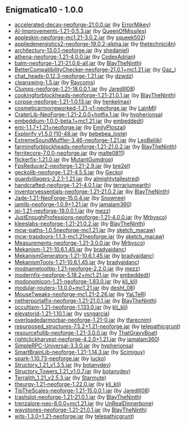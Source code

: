 ## Enigmatica10 - 1.0.0

  * [accelerated-decay-neoforge-21.0.0.jar](https://www.curseforge.com/minecraft/mc-mods/accelerated-decay/files/5433036) (by [ErrorMikey](https://www.curseforge.com/members/ErrorMikey/projects))
  * [AI-Improvements-1.21-0.5.3.jar](https://www.curseforge.com/minecraft/mc-mods/ai-improvements/files/5426792) (by [QueenOfMissiles](https://www.curseforge.com/members/QueenOfMissiles/projects))
  * [appleskin-neoforge-mc1.21-3.0.2.jar](https://www.curseforge.com/minecraft/mc-mods/appleskin/files/5429756) (by [squeek502](https://www.curseforge.com/members/squeek502/projects))
  * [appliedenergistics2-neoforge-19.0.2-alpha.jar](https://www.curseforge.com/minecraft/mc-mods/applied-energistics-2/files/5436491) (by [thetechnici4n](https://www.curseforge.com/members/thetechnici4n/projects))
  * [architectury-13.0.1-neoforge.jar](https://www.curseforge.com/minecraft/mc-mods/architectury-api/files/5424664) (by [shedaniel](https://www.curseforge.com/members/shedaniel/projects))
  * [athena-neoforge-1.21-4.0.0.jar](https://www.curseforge.com/minecraft/mc-mods/athena/files/5431579) (by [CodexAdrian](https://www.curseforge.com/members/CodexAdrian/projects))
  * [balm-neoforge-1.21-21.0.6-all.jar](https://www.curseforge.com/minecraft/mc-mods/balm/files/5438018) (by [BlayTheNinth](https://www.curseforge.com/members/BlayTheNinth/projects))
  * [BetterCompatibilityChecker-neoforge-21.0.1+mc1.21.jar](https://www.curseforge.com/minecraft/mc-mods/better-compatibility-checker/files/5432277) (by [Gaz_](https://www.curseforge.com/members/Gaz_/projects))
  * [chat_heads-0.12.3-neoforge-1.21.jar](https://www.curseforge.com/minecraft/mc-mods/chat-heads/files/5424505) (by [dzwdz](https://www.curseforge.com/members/dzwdz/projects))
  * [cleanswing-1.5.jar](https://www.curseforge.com/minecraft/mc-mods/clean-swing-through-grass/files/5430474) (by [Raycoms](https://www.curseforge.com/members/Raycoms/projects))
  * [Clumps-neoforge-1.21-18.0.0.1.jar](https://www.curseforge.com/minecraft/mc-mods/clumps/files/5430025) (by [Jaredlll08](https://www.curseforge.com/members/Jaredlll08/projects))
  * [cookingforblockheads-neoforge-1.21-21.0.1.jar](https://www.curseforge.com/minecraft/mc-mods/cooking-for-blockheads/files/5427027) (by [BlayTheNinth](https://www.curseforge.com/members/BlayTheNinth/projects))
  * [corpse-neoforge-1.21-1.0.13.jar](https://www.curseforge.com/minecraft/mc-mods/corpse/files/5425065) (by [henkelmax](https://www.curseforge.com/members/henkelmax/projects))
  * [cosmeticarmorreworked-1.21-v1-neoforge.jar](https://www.curseforge.com/minecraft/mc-mods/cosmetic-armor-reworked/files/5427303) (by [LainMI](https://www.curseforge.com/members/LainMI/projects))
  * [CraterLib-NeoForge-1.21-2.0.0+hotfix.1.jar](https://www.curseforge.com/minecraft/mc-mods/craterlib/files/5426707) (by [hypherionsa](https://www.curseforge.com/members/hypherionsa/projects))
  * [embeddium-1.0.0-beta.1+mc1.21.jar](https://www.curseforge.com/minecraft/mc-mods/embeddium/files/5426046) (by [embeddedt](https://www.curseforge.com/members/embeddedt/projects))
  * [emi-1.1.7+1.21+neoforge.jar](https://www.curseforge.com/minecraft/mc-mods/emi/files/5436759) (by [EmilyPloszaj](https://www.curseforge.com/members/EmilyPloszaj/projects))
  * [Explorify v1.5.0 f10-48.jar](https://www.curseforge.com/minecraft/mc-mods/explorify/files/5438065) (by [bebebea_loste](https://www.curseforge.com/members/bebebea_loste/projects))
  * [ExtremeSoundMuffler-3.46-neoforge-1.21.jar](https://www.curseforge.com/minecraft/mc-mods/extreme-sound-muffler/files/5425215) (by [LeoBeliik](https://www.curseforge.com/members/LeoBeliik/projects))
  * [farmingforblockheads-neoforge-1.21-21.0.2.jar](https://www.curseforge.com/minecraft/mc-mods/farming-for-blockheads/files/5426962) (by [BlayTheNinth](https://www.curseforge.com/members/BlayTheNinth/projects))
  * [ferritecore-7.0.0-neoforge.jar](https://www.curseforge.com/minecraft/mc-mods/ferritecore/files/5434178) (by [malte0811](https://www.curseforge.com/members/malte0811/projects))
  * [flickerfix-1.21.0.jar](https://www.curseforge.com/minecraft/mc-mods/flickerfix/files/5424859) (by [MutantGumdrop](https://www.curseforge.com/members/MutantGumdrop/projects))
  * [FpsReducer2-neoforge-1.21-2.9.jar](https://www.curseforge.com/minecraft/mc-mods/fps-reducer/files/5427825) (by [bre2el](https://www.curseforge.com/members/bre2el/projects))
  * [geckolib-neoforge-1.21-4.5.5.jar](https://www.curseforge.com/minecraft/mc-mods/geckolib/files/5427184) (by [Gecko](https://www.curseforge.com/members/Gecko/projects))
  * [guardvillagers-2.2.1-1.21.jar](https://www.curseforge.com/minecraft/mc-mods/guard-villagers/files/5436276) (by [almightytallestred](https://www.curseforge.com/members/almightytallestred/projects))
  * [handcrafted-neoforge-1.21-4.0.1.jar](https://www.curseforge.com/minecraft/mc-mods/handcrafted/files/5436875) (by [terrariumearth](https://www.curseforge.com/members/terrariumearth/projects))
  * [inventoryessentials-neoforge-1.21-21.0.2.jar](https://www.curseforge.com/minecraft/mc-mods/inventory-essentials/files/5426948) (by [BlayTheNinth](https://www.curseforge.com/members/BlayTheNinth/projects))
  * [Jade-1.21-NeoForge-15.0.4.jar](https://www.curseforge.com/minecraft/mc-mods/jade/files/5427817) (by [Snownee](https://www.curseforge.com/members/Snownee/projects))
  * [jamlib-neoforge-1.0.9+1.21.jar](https://www.curseforge.com/minecraft/mc-mods/jamlib/files/5427400) (by [jamalam360](https://www.curseforge.com/members/jamalam360/projects))
  * [jei-1.21-neoforge-19.0.0.1.jar](https://www.curseforge.com/minecraft/mc-mods/jei/files/5437447) (by [mezz](https://www.curseforge.com/members/mezz/projects))
  * [JustEnoughProfessions-neoforge-1.21-4.0.0.jar](https://www.curseforge.com/minecraft/mc-mods/just-enough-professions-jep/files/5438693) (by [Mrbysco](https://www.curseforge.com/members/Mrbysco/projects))
  * [kleeslabs-neoforge-1.21-21.0.2.jar](https://www.curseforge.com/minecraft/mc-mods/kleeslabs/files/5426924) (by [BlayTheNinth](https://www.curseforge.com/members/BlayTheNinth/projects))
  * [mcw-paths-1.0.5neoforge-mc1.21.jar](https://www.curseforge.com/minecraft/mc-mods/macaws-paths-and-pavings/files/5430735) (by [sketch_macaw](https://www.curseforge.com/members/sketch_macaw/projects))
  * [mcw-trapdoors-1.1.3-mc1.21neoforge.jar](https://www.curseforge.com/minecraft/mc-mods/macaws-trapdoors/files/5431123) (by [sketch_macaw](https://www.curseforge.com/members/sketch_macaw/projects))
  * [Measurements-neoforge-1.21-3.0.0.jar](https://www.curseforge.com/minecraft/mc-mods/measurements/files/5435858) (by [Mrbysco](https://www.curseforge.com/members/Mrbysco/projects))
  * [Mekanism-1.21-10.6.1.45.jar](https://www.curseforge.com/minecraft/mc-mods/mekanism/files/5433143) (by [bradyaidanc](https://www.curseforge.com/members/bradyaidanc/projects))
  * [MekanismGenerators-1.21-10.6.1.45.jar](https://www.curseforge.com/minecraft/mc-mods/mekanism-generators/files/5433146) (by [bradyaidanc](https://www.curseforge.com/members/bradyaidanc/projects))
  * [MekanismTools-1.21-10.6.1.45.jar](https://www.curseforge.com/minecraft/mc-mods/mekanism-tools/files/5433147) (by [bradyaidanc](https://www.curseforge.com/members/bradyaidanc/projects))
  * [modnametooltip-1.21-neoforge-2.2.0.jar](https://www.curseforge.com/minecraft/mc-mods/mod-name-tooltip/files/5437382) (by [mezz](https://www.curseforge.com/members/mezz/projects))
  * [modernfix-neoforge-5.18.2+mc1.21.jar](https://www.curseforge.com/minecraft/mc-mods/modernfix/files/5426178) (by [embeddedt](https://www.curseforge.com/members/embeddedt/projects))
  * [modonomicon-1.21-neoforge-1.83.0.jar](https://www.curseforge.com/minecraft/mc-mods/modonomicon/files/5437815) (by [kli_kli](https://www.curseforge.com/members/kli_kli/projects))
  * [modular-routers-13.0.0+mc1.21.jar](https://www.curseforge.com/minecraft/mc-mods/modular-routers/files/5430427) (by [desht_08](https://www.curseforge.com/members/desht_08/projects))
  * [MouseTweaks-neoforge-mc1.21-2.26.jar](https://www.curseforge.com/minecraft/mc-mods/mouse-tweaks/files/5437296) (by [YaLTeR](https://www.curseforge.com/members/YaLTeR/projects))
  * [netherportalfix-neoforge-1.21-21.0.1.jar](https://www.curseforge.com/minecraft/mc-mods/netherportalfix/files/5427084) (by [BlayTheNinth](https://www.curseforge.com/members/BlayTheNinth/projects))
  * [occultism-1.21-neoforge-1.133.0.jar](https://www.curseforge.com/minecraft/mc-mods/occultism/files/5437866) (by [kli_kli](https://www.curseforge.com/members/kli_kli/projects))
  * [elevatorid-1.21-1.10.1.jar](https://www.curseforge.com/minecraft/mc-mods/openblocks-elevator/files/5431516) (by [vsngarcia](https://www.curseforge.com/members/vsngarcia/projects))
  * [overloadedarmorbar-neoforge-1.21-0.jar](https://www.curseforge.com/minecraft/mc-mods/overloaded-armor-bar/files/5426354) (by [tfarecnim](https://www.curseforge.com/members/tfarecnim/projects))
  * [repurposed_structures-7.5.2+1.21-neoforge.jar](https://www.curseforge.com/minecraft/mc-mods/repurposed-structures/files/5434267) (by [telepathicgrunt](https://www.curseforge.com/members/telepathicgrunt/projects))
  * [resourcefullib-neoforge-1.21-3.0.0.jar](https://www.curseforge.com/minecraft/mc-mods/resourceful-lib/files/5426546) (by [ThatGravyBoat](https://www.curseforge.com/members/ThatGravyBoat/projects))
  * [rightclickharvest-neoforge-4.2.0+1.21.jar](https://www.curseforge.com/minecraft/mc-mods/rightclickharvest/files/5427523) (by [jamalam360](https://www.curseforge.com/members/jamalam360/projects))
  * [SimpleRPC-Universal-3.3.0.jar](https://www.curseforge.com/minecraft/mc-mods/simple-discord-rpc/files/5425186) (by [hypherionsa](https://www.curseforge.com/members/hypherionsa/projects))
  * [SmartBrainLib-neoforge-1.21-1.14.3.jar](https://www.curseforge.com/minecraft/mc-mods/smartbrainlib/files/5433125) (by [Scimiguy](https://www.curseforge.com/members/Scimiguy/projects))
  * [spark-1.10.73-neoforge.jar](https://www.curseforge.com/minecraft/mc-mods/spark/files/5434153) (by [Iucko](https://www.curseforge.com/members/Iucko/projects))
  * [Structory_1.21_v1.3.5.jar](https://www.curseforge.com/minecraft/mc-mods/structory/files/5424923) (by [botanydev](https://www.curseforge.com/members/botanydev/projects))
  * [Structory_Towers_1.21_v1.0.7.jar](https://www.curseforge.com/minecraft/mc-mods/structory-towers/files/5424926) (by [botanydev](https://www.curseforge.com/members/botanydev/projects))
  * [Terralith_1.21_v2.5.3.jar](https://www.curseforge.com/minecraft/mc-mods/terralith/files/5427844) (by [Starmute](https://www.curseforge.com/members/Starmute/projects))
  * [theurgy-1.21-neoforge-1.22.0.jar](https://www.curseforge.com/minecraft/mc-mods/theurgy/files/5437837) (by [kli_kli](https://www.curseforge.com/members/kli_kli/projects))
  * [TipTheScales-neoforge-1.21-15.0.0.1.jar](https://www.curseforge.com/minecraft/mc-mods/tipthescales/files/5430372) (by [Jaredlll08](https://www.curseforge.com/members/Jaredlll08/projects))
  * [trashslot-neoforge-1.21-21.0.1.jar](https://www.curseforge.com/minecraft/mc-mods/trashslot/files/5427132) (by [BlayTheNinth](https://www.curseforge.com/members/BlayTheNinth/projects))
  * [trenzalore-neo-6.0.0+mc1.21.jar](https://www.curseforge.com/minecraft/mc-mods/trenzalore/files/5424651) (by [UnRealDinnerbone](https://www.curseforge.com/members/UnRealDinnerbone/projects))
  * [waystones-neoforge-1.21-21.0.1.jar](https://www.curseforge.com/minecraft/mc-mods/waystones/files/5427156) (by [BlayTheNinth](https://www.curseforge.com/members/BlayTheNinth/projects))
  * [wits-1.3.0+1.21-neoforge.jar](https://www.curseforge.com/minecraft/mc-mods/wits/files/5426237) (by [telepathicgrunt](https://www.curseforge.com/members/telepathicgrunt/projects))

